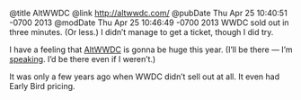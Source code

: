@title AltWWDC
@link http://altwwdc.com/
@pubDate Thu Apr 25 10:40:51 -0700 2013
@modDate Thu Apr 25 10:46:49 -0700 2013
WWDC sold out in three minutes. (Or less.) I didn’t manage to get a ticket, though I did try.

I have a feeling that <a href="http://altwwdc.com/">AltWWDC</a> is gonna be huge this year. (I’ll be there — I’m <a href="http://altwwdc.com/speakers/">speaking</a>. I’d be there even if I weren’t.)

It was only a few years ago when WWDC didn’t sell out at all. It even had Early Bird pricing.
